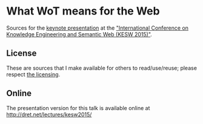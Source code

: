 # What WoT means for the Web

Sources for the [keynote presentation](http://dret.net/netdret/publications#kesw2015-talk) at the ["International Conference on Knowledge Engineering and Semantic Web (KESW 2015)"](http://2015.kesw.ru/).


## License

These are sources that I make available for others to read/use/reuse; please respect [the licensing](../LICENSE).


## Online

The presentation version for this talk is available online at http://dret.net/lectures/kesw2015/

